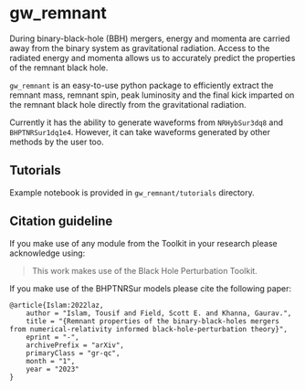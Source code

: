 # gw_remnant

During binary-black-hole (BBH) mergers, energy and momenta are carried away from the binary system as gravitational radiation. Access to the radiated energy and momenta allows us to accurately predict the properties of the remnant black hole. 

```gw_remnant``` is an easy-to-use python package to efficiently extract the remnant mass, remnant spin, peak luminosity and the final kick imparted on the remnant black hole directly from the gravitational radiation.

Currently it has the ability to generate waveforms from ```NRHybSur3dq8``` and ```BHPTNRSur1dq1e4```. However, it can take waveforms generated by other methods by the user too. 

## Tutorials

Example notebook is provided in ```gw_remnant/tutorials``` directory.


## Citation guideline

If you make use of any module from the Toolkit in your research please acknowledge using:

> This work makes use of the Black Hole Perturbation Toolkit.

If you make use of the BHPTNRSur models please cite the following paper:

```
@article{Islam:2022laz,
    author = "Islam, Tousif and Field, Scott E. and Khanna, Gaurav.",
    title = "{Remnant properties of the binary-black-holes mergers from numerical-relativity informed black-hole-perturbation theory}",
    eprint = "-",
    archivePrefix = "arXiv",
    primaryClass = "gr-qc",
    month = "1",
    year = "2023"
}
```
